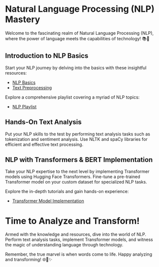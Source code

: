 # Natural Language Processing (NLP) Mastery

Welcome to the fascinating realm of Natural Language Processing (NLP), where the power of language meets the capabilities of technology! 📚🤖

## Introduction to NLP Basics

Start your NLP journey by delving into the basics with these insightful resources:

- [NLP Basics](https://youtu.be/fLvJ8VdHLA0?si=DA-nuTuzgRoa966C)
- [Text Preprocessing](https://youtu.be/6C0sLtw5ctc?si=gyMHgdDB8y4KVs8E)

Explore a comprehensive playlist covering a myriad of NLP topics:

- [NLP Playlist](https://youtube.com/playlist?list=PLKnIA16_RmvZo7fp5kkIth6nRTeQQsjfX&si=onUuDg8_uYZmIDbS)

## Hands-On Text Analysis

Put your NLP skills to the test by performing text analysis tasks such as tokenization and sentiment analysis. Use NLTK and spaCy libraries for efficient and effective text processing.

## NLP with Transformers & BERT Implementation

Take your NLP expertise to the next level by implementing Transformer models using Hugging Face Transformers. Fine-tune a pre-trained Transformer model on your custom dataset for specialized NLP tasks.

Explore the in-depth tutorials and gain hands-on experience:

- [Transformer Model Implementation](https://www.youtube.com/playlist?list=PLZoTAELRMXVOTsz2jZl2Oq3ntWPoKRKwv)

# Time to Analyze and Transform!

Armed with the knowledge and resources, dive into the world of NLP. Perform text analysis tasks, implement Transformer models, and witness the magic of understanding language through technology.

Remember, the true marvel is when words come to life. Happy analyzing and transforming! 🌐📖✨
